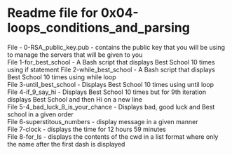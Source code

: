 # Readme file for 0x04-loops_conditions_and_parsing

File - 0-RSA_public_key.pub - contains the public key that you will be using to manage the servers that will be given to you  
File 1-for_best_school - A Bash script that displays Best School 10 times using if statement
File 2-while_best_school - A Bash script that displays Best School 10 times using while loop  
File 3-until_best_school - Displays Best School 10 times using until loop  
File 4-if_9_say_hi - Displays Best School 10 times but for 9th iteration displays Best School and then Hi on a new line  
File 5-4_bad_luck_8_is_your_chance - Displays bad, good luck and Best school in a given order  
File 6-superstitous_numbers - display message in a given manner  
File 7-clock - displays the time for 12 hours 59 minutes  
File 8-for_ls - displays the contents of the cwd in a list format where only the name after the first dash is displayed
